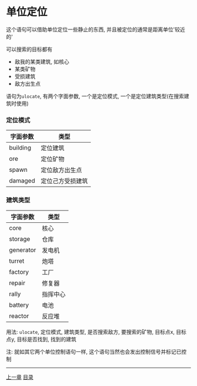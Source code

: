 # 单位定位
这个语句可以借助单位定位一些静止的东西, 并且被定位的通常是距离单位'较近的'

可以搜索的目标都有

- 敌我的某类建筑, 如核心
- 某类矿物
- 受损建筑
- 敌方出生点

语句为`ulocate`, 有两个字面参数,
一个是定位模式, 一个是定位建筑类型(在搜索建筑时使用)

### 定位模式

| 字面参数 | 类型             |
| ---      | ---              |
| building | 定位建筑         |
| ore      | 定位矿物         |
| spawn    | 定位敌方出生点   |
| damaged  | 定位己方受损建筑 |

### 建筑类型

| 字面参数  | 类型     |
| ---       | ---      |
| core      | 核心     |
| storage   | 仓库     |
| generator | 发电机   |
| turret    | 炮塔     |
| factory   | 工厂     |
| repair    | 修复器   |
| rally     | 指挥中心 |
| battery   | 电池     |
| reactor   | 反应堆   |

用法: `ulocate`, 定位模式, 建筑类型, 是否搜索敌方, 要搜索的矿物, 目标点x, 目标点y, 目标是否找到, 找到的建筑

注: 就如其它两个单位控制语句一样, 这个语句当然也会发出控制信号并标记已控制

---
[上一章](./18-unit-radar.md)
[目录](./README.md)
